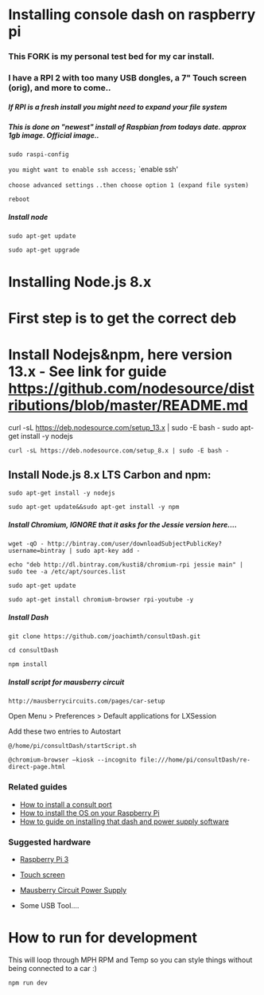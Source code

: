# Installing console dash on raspberry pi

### This FORK is my personal test bed for my car install.
### I have a RPI 2 with too many USB dongles, a 7" Touch screen (orig), and more to come..

##### If RPI is a fresh install you might need to expand your file system
##### This is done on "newest" install of Raspbian from todays date. approx 1gb image. Official image..

`sudo raspi-config`

`you might want to enable ssh access;`
`enable ssh'

`choose advanced settings`
`..then choose option 1 (expand file system)`

`reboot`

##### Install node

`sudo apt-get update`

`sudo apt-get upgrade`

# Installing Node.js 8.x
# First step is to get the correct deb

# Install Nodejs&npm, here version 13.x - See link for guide  https://github.com/nodesource/distributions/blob/master/README.md
curl -sL https://deb.nodesource.com/setup_13.x | sudo -E bash -
sudo apt-get install -y nodejs

`curl -sL https://deb.nodesource.com/setup_8.x | sudo -E bash -`

## Install Node.js 8.x LTS Carbon and npm:

`sudo apt-get install -y nodejs`

`sudo apt-get update&&sudo apt-get install -y npm`

##### Install Chromium, IGNORE that it asks for the Jessie version here....

`wget -qO - http://bintray.com/user/downloadSubjectPublicKey?username=bintray | sudo apt-key add -`

`echo "deb http://dl.bintray.com/kusti8/chromium-rpi jessie main" | sudo tee -a /etc/apt/sources.list`

`sudo apt-get update`

`sudo apt-get install chromium-browser rpi-youtube -y`

##### Install Dash

`git clone https://github.com/joachimth/consultDash.git`

`cd consultDash`

`npm install`


##### Install script for mausberry circuit

`http://mausberrycircuits.com/pages/car-setup`

Open Menu > Preferences > Default applications for LXSession

Add these two entries to Autostart

`@/home/pi/consultDash/startScript.sh`

`@chromium-browser —kiosk --incognito file:///home/pi/consultDash/re-direct-page.html`


### Related guides

- [How to install a consult port](https://youtu.be/6Vd9oKWORPs?t=164)
- [How to install the OS on your Raspberry Pi](https://www.raspberrypi.org/learning/software-guide/quickstart/)
- [How to guide on installing that dash and power supply software](https://github.com/gregsqueeb/consultDash)

### Suggested hardware

- [Raspberry Pi 3](https://www.adafruit.com/products/3055)
- [Touch screen](https://www.adafruit.com/products/2718)
- [Mausberry Circuit Power Supply](http://mausberry-circuits.myshopify.com/collections/car-power-supply-switches/products/3a-car-supply-switch)

- Some USB Tool....

# How to run for development

This will loop through MPH RPM and Temp so you can style things without being connected to a car :)

`npm run dev`
